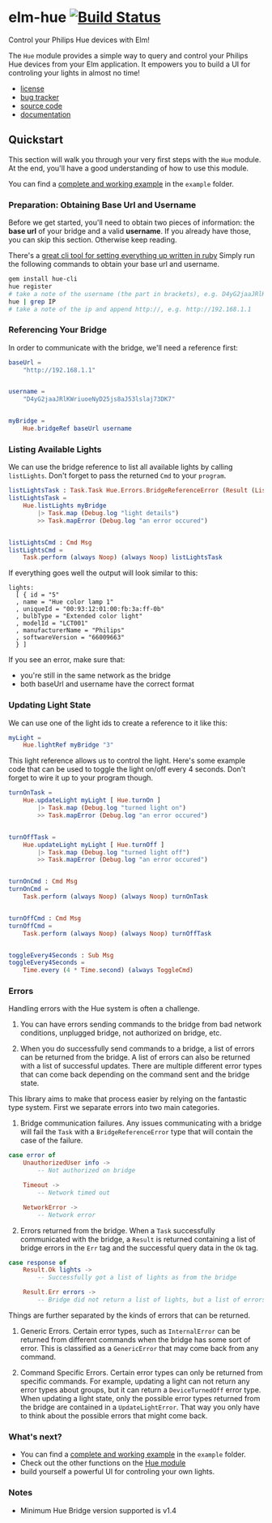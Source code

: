 # elm-hue [![Build Status](https://travis-ci.org/damienklinnert/elm-hue.svg?branch=master)](https://travis-ci.org/damienklinnert/elm-hue)

Control your Philips Hue devices with Elm!

The `Hue` module provides a simple way to query and control your Philips Hue devices from
your Elm application. It empowers you to build a UI for controling your lights in almost no time!

- [license](https://github.com/damienklinnert/elm-hue/issues/blob/master/LICENSE)
- [bug tracker](https://github.com/damienklinnert/elm-hue/issues)
- [source code](https://github.com/damienklinnert/elm-hue)
- [documentation](http://package.elm-lang.org/packages/damienklinnert/elm-hue/latest/)


## Quickstart

This section will walk you through your very first steps with the `Hue` module. At the end, you'll
have a good understanding of how to use this module.

You can find a [complete and working example](https://github.com/damienklinnert/elm-hue/blob/master/src/Hue.elm) in the
`example` folder.

### Preparation: Obtaining Base Url and Username

Before we get started, you'll need to obtain two pieces of information: the **base url** of your
bridge and a valid **username**. If you already have those, you can skip this section. Otherwise
keep reading.

There's a [great cli tool for setting everything up written in ruby](https://github.com/birkirb/hue-cli)
Simply run the following commands to obtain your base url and username.

```bash
gem install hue-cli
hue register
# take a note of the username (the part in brackets), e.g. D4yG2jaaJRlKWriuoeNyD25js8aJ53lslaj73DK7
hue | grep IP
# take a note of the ip and append http://, e.g. http://192.168.1.1
```


### Referencing Your Bridge

In order to communicate with the bridge, we'll need a reference first:

```elm
baseUrl =
    "http://192.168.1.1"


username =
    "D4yG2jaaJRlKWriuoeNyD25js8aJ53lslaj73DK7"


myBridge =
    Hue.bridgeRef baseUrl username
```

### Listing Available Lights

We can use the bridge reference to list all available lights by calling `listLights`. Don't forget
to pass the returned `Cmd` to your `program`.

```elm
listLightsTask : Task.Task Hue.Errors.BridgeReferenceError (Result (List Hue.Errors.GenericError) (List Hue.LightDetails))
listLightsTask =
    Hue.listLights myBridge
        |> Task.map (Debug.log "light details")
        >> Task.mapError (Debug.log "an error occured")


listLightsCmd : Cmd Msg
listLightsCmd =
    Task.perform (always Noop) (always Noop) listLightsTask
```

If everything goes well the output will look similar to this:

```
lights:
  [ { id = "5"
  , name = "Hue color lamp 1"
  , uniqueId = "00:93:12:01:00:fb:3a:ff-0b"
  , bulbType = "Extended color light"
  , modelId = "LCT001"
  , manufacturerName = "Philips"
  , softwareVersion = "66009663"
  } ]
```

If you see an error, make sure that:

 - you're still in the same network as the bridge
 - both baseUrl and username have the correct format


### Updating Light State

We can use one of the light ids to create a reference to it like this:

```elm
myLight =
    Hue.lightRef myBridge "3"
```

This light reference allows us to control the light. Here's some example code that can be used to toggle the light on/off
every 4 seconds. Don't forget to wire it up to your program though.

```elm
turnOnTask =
    Hue.updateLight myLight [ Hue.turnOn ]
        |> Task.map (Debug.log "turned light on")
        >> Task.mapError (Debug.log "an error occured")


turnOffTask =
    Hue.updateLight myLight [ Hue.turnOff ]
        |> Task.map (Debug.log "turned light off")
        >> Task.mapError (Debug.log "an error occured")


turnOnCmd : Cmd Msg
turnOnCmd =
    Task.perform (always Noop) (always Noop) turnOnTask


turnOffCmd : Cmd Msg
turnOffCmd =
    Task.perform (always Noop) (always Noop) turnOffTask


toggleEvery4Seconds : Sub Msg
toggleEvery4Seconds =
    Time.every (4 * Time.second) (always ToggleCmd)

```


### Errors

Handling errors with the Hue system is often a challenge.

1. You can have errors sending commands to the bridge from bad network conditions, unplugged bridge, not authorized on bridge, etc.

2. When you do successfully send commands to a bridge, a list of errors can be returned from the bridge. A list of errors can also be returned with a list of successful updates. 
There are multiple different error types that can come back depending on the command sent and the bridge state. 
 
This library aims to make that process easier by relying on the fantastic type system. First we separate errors into two main categories.

1. Bridge communication failures. Any issues communicating with a bridge will fail the `Task` with a `BridgeReferenceError` type that will contain the case of the failure.

```elm
case error of
    UnauthorizedUser info ->
        -- Not authorized on bridge

    Timeout ->
        -- Network timed out

    NetworkError ->
        -- Network error
```

2. Errors returned from the bridge. When a `Task` successfully communicated with the bridge, a `Result` is returned containing
a list of bridge errors in the `Err` tag and the successful query data in the `Ok` tag.

```elm
case response of
    Result.Ok lights ->
        -- Successfully got a list of lights as from the bridge

    Result.Err errors ->
        -- Bridge did not return a list of lights, but a list of errors instead
```

Things are further separated by the kinds of errors that can be returned. 

1. Generic Errors. Certain error types, such as `InternalError` can be returned from different commands when the
 bridge has some sort of error. This is classified as a `GenericError` that may come back from any command.

2. Command Specific Errors. Certain error types can only be returned from specific commands. For example, updating a light can not 
return any error types about groups, but it can return a `DeviceTurnedOff` error type. When updating a light state, only the possible error
types returned from the bridge are contained in a `UpdateLightError`. That way you only have to think about the possible errors that might come back.

### What's next?

- You can find a [complete and working example](https://github.com/damienklinnert/elm-hue/blob/master/src/Hue.elm) in the
`example` folder.
- Check out the other functions on the [Hue module](http://package.elm-lang.org/packages/damienklinnert/elm-hue/latest/Hue)
- build yourself a powerful UI for controling your own lights.

### Notes

- Minimum Hue Bridge version supported is v1.4
